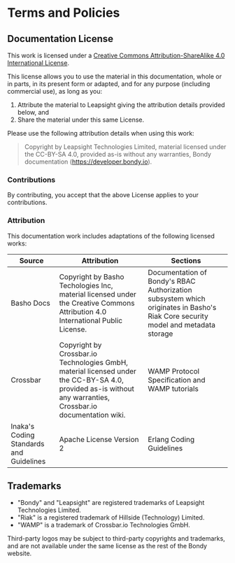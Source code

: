 # Terms and Policies

## Documentation License
This work is licensed under a [Creative Commons Attribution-ShareAlike 4.0 International License](http://creativecommons.org/licenses/by-sa/4.0/).

This license allows you to use the material in this documentation, whole or in parts, in its present form or adapted, and for any purpose (including commercial use), as long as you:

1. Attribute the material to Leapsight giving the attribution details provided below, and
2. Share the material under this same License.

Please use the following attribution details when using this work:

> Copyright by Leapsight Technologies Limited, material licensed under the CC-BY-SA 4.0, provided as-is without any warranties, Bondy documentation (https://developer.bondy.io).

### Contributions

By contributing, you accept that the above License applies to your contributions.

### Attribution
This documentation work includes adaptations of the following licensed works:

|Source|Attribution|Sections|
|---|---|---|
|Basho Docs|Copyright by Basho Techologies Inc, material licensed under the Creative Commons Attribution 4.0 International Public License.|Documentation of Bondy's RBAC Authorization subsystem which originates in Basho's Riak Core security model and metadata storage|
|Crossbar|Copyright by Crossbar.io Technologies GmbH, material licensed under the CC-BY-SA 4.0, provided as-is without any warranties, Crossbar.io documentation wiki.|WAMP Protocol Specification and WAMP tutorials|
|Inaka's Coding Standards and Guidelines|Apache License Version 2|Erlang Coding Guidelines|

## Trademarks

- "Bondy" and "Leapsight" are registered trademarks of Leapsight Technologies Limited.
- "Riak" is a registered trademark of Hillside (Technology) Limited.
- "WAMP" is a trademark of Crossbar.io Technologies GmbH.

Third-party logos may be subject to third-party copyrights and trademarks, and are not available under the same license as the rest of the Bondy website.
